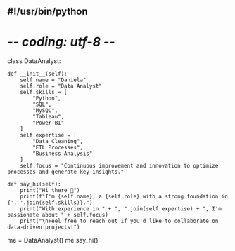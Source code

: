 ## #!/usr/bin/python
# -*- coding: utf-8 -*-


class DataAnalyst:

    def __init__(self):
        self.name = "Daniela"
        self.role = "Data Analyst"
        self.skills = [
            "Python", 
            "SQL", 
            "MySQL", 
            "Tableau", 
            "Power BI"
        ]
        self.expertise = [
            "Data Cleaning", 
            "ETL Processes", 
            "Business Analysis"
        ]
        self.focus = "Continuous improvement and innovation to optimize processes and generate key insights."

    def say_hi(self):
        print("Hi there 👋")
        print(f"I'm {self.name}, a {self.role} with a strong foundation in {', '.join(self.skills)}.")
        print("With experience in " + ", ".join(self.expertise) + ", I'm passionate about " + self.focus)
        print("\nFeel free to reach out if you'd like to collaborate on data-driven projects!")


me = DataAnalyst()
me.say_hi()
